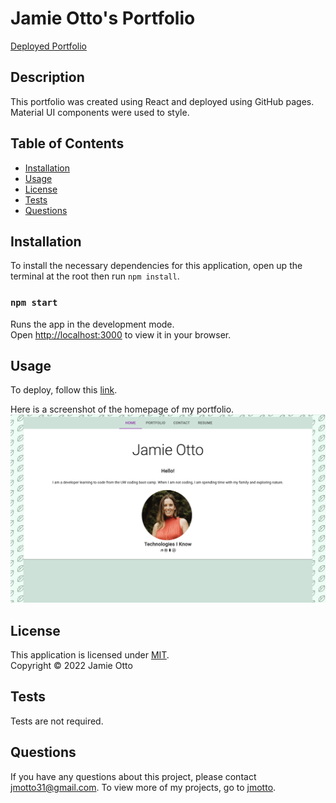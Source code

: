 # Jamie Otto's Portfolio

[Deployed Portfolio](https://jmotto.github.io/jamie-otto/)

## Description

This portfolio was created using React and deployed using GitHub pages. Material UI components were used to style. 

## Table of Contents

- [Installation](#installation)
- [Usage](#usage)
- [License](#license)
- [Tests](#tests)
- [Questions](#questions)

## Installation
To install the necessary dependencies for this application, open up the terminal at the root then run `npm install`.
### `npm start`

Runs the app in the development mode.\
Open [http://localhost:3000](http://localhost:3000) to view it in your browser.

## Usage
To deploy, follow this [link](https://jmotto.github.io/jamie-otto/). 

Here is a screenshot of the homepage of my portfolio.
![Portfolio](./src/images/Portfolio-screenshot.png)


## License
This application is licensed under [MIT]((https://opensource.org/licenses/MIT)). 
<br/> Copyright &copy; 2022 Jamie Otto


## Tests
Tests are not required.
## Questions
If you have any questions about this project, please contact [jmotto31@gmail.com](mailto:jmotto31@gmail.com). To view more of my projects, go to [jmotto](https://github.com/jmotto).
